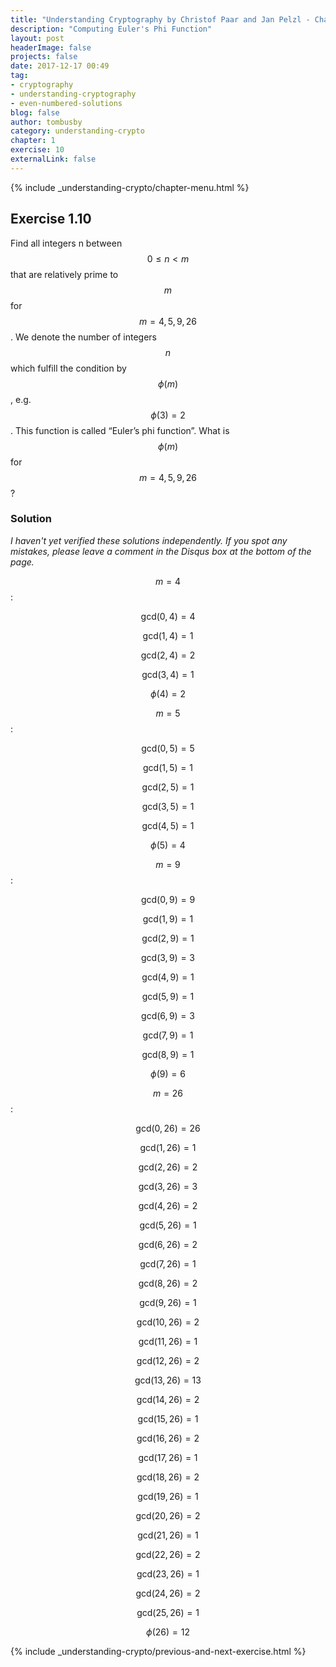 ```yaml
---
title: "Understanding Cryptography by Christof Paar and Jan Pelzl - Chapter 1 Solutions - Ex1.10"
description: "Computing Euler's Phi Function"
layout: post
headerImage: false
projects: false
date: 2017-12-17 00:49
tag:
- cryptography
- understanding-cryptography
- even-numbered-solutions
blog: false
author: tombusby
category: understanding-crypto
chapter: 1
exercise: 10
externalLink: false
---
```


{% include _understanding-crypto/chapter-menu.html %}

## Exercise 1.10

Find all integers n between $$0 ≤ n < m$$ that are relatively prime to $$m$$ for $$m = 4,5,9,26$$. We denote the number of integers $$n$$ which fulfill the condition by $$\phi(m)$$, e.g. $$\phi(3) = 2$$. This function is called “Euler’s phi function”. What is $$\phi(m)$$ for $$m = 4,5,9,26$$?

### Solution

*I haven't yet verified these solutions independently. If you spot any mistakes, please leave a comment in the Disqus box at the bottom of the page.*

$$m = 4$$:

$$ \mathrm{gcd}(0, 4) = 4 $$

$$ \mathrm{gcd}(1, 4) = 1 $$

$$ \mathrm{gcd}(2, 4) = 2 $$

$$ \mathrm{gcd}(3, 4) = 1 $$

$$\phi(4) = 2$$

$$m = 5$$:

$$ \mathrm{gcd}(0, 5) = 5 $$

$$ \mathrm{gcd}(1, 5) = 1 $$

$$ \mathrm{gcd}(2, 5) = 1 $$

$$ \mathrm{gcd}(3, 5) = 1 $$

$$ \mathrm{gcd}(4, 5) = 1 $$

$$\phi(5) = 4$$

$$m = 9$$:

$$ \mathrm{gcd}(0, 9) = 9 $$

$$ \mathrm{gcd}(1, 9) = 1 $$

$$ \mathrm{gcd}(2, 9) = 1 $$

$$ \mathrm{gcd}(3, 9) = 3 $$

$$ \mathrm{gcd}(4, 9) = 1 $$

$$ \mathrm{gcd}(5, 9) = 1 $$

$$ \mathrm{gcd}(6, 9) = 3 $$

$$ \mathrm{gcd}(7, 9) = 1 $$

$$ \mathrm{gcd}(8, 9) = 1 $$

$$\phi(9) = 6$$

$$m = 26$$:

$$ \mathrm{gcd}(0, 26) = 26 $$

$$ \mathrm{gcd}(1, 26) = 1 $$

$$ \mathrm{gcd}(2, 26) = 2 $$

$$ \mathrm{gcd}(3, 26) = 3 $$

$$ \mathrm{gcd}(4, 26) = 2 $$

$$ \mathrm{gcd}(5, 26) = 1 $$

$$ \mathrm{gcd}(6, 26) = 2 $$

$$ \mathrm{gcd}(7, 26) = 1 $$

$$ \mathrm{gcd}(8, 26) = 2 $$

$$ \mathrm{gcd}(9, 26) = 1 $$

$$ \mathrm{gcd}(10, 26) = 2 $$

$$ \mathrm{gcd}(11, 26) = 1 $$

$$ \mathrm{gcd}(12, 26) = 2 $$

$$ \mathrm{gcd}(13, 26) = 13 $$

$$ \mathrm{gcd}(14, 26) = 2 $$

$$ \mathrm{gcd}(15, 26) = 1 $$

$$ \mathrm{gcd}(16, 26) = 2 $$

$$ \mathrm{gcd}(17, 26) = 1 $$

$$ \mathrm{gcd}(18, 26) = 2 $$

$$ \mathrm{gcd}(19, 26) = 1 $$

$$ \mathrm{gcd}(20, 26) = 2 $$

$$ \mathrm{gcd}(21, 26) = 1 $$

$$ \mathrm{gcd}(22, 26) = 2 $$

$$ \mathrm{gcd}(23, 26) = 1 $$

$$ \mathrm{gcd}(24, 26) = 2 $$

$$ \mathrm{gcd}(25, 26) = 1 $$

$$\phi(26) = 12$$

{% include _understanding-crypto/previous-and-next-exercise.html %}
